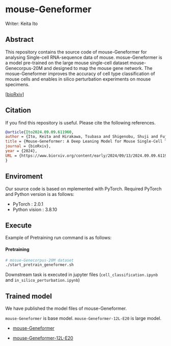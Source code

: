 # mouse-Geneformer

Writer: Keita Ito

## Abstract 
This repository contains the source code of mouse-Geneformer for analysing Single-cell RNA-sequence data of mouse. mosue-Geneformer is a model pre-trained on the large mouse single-cell dataset mouse-Genecorpus-20M and designed to map the mouse gene network. The mosue-Geneformer improves the accuracy of cell type classification of mouse cells and enables in silico perturbation experiments on mouse specimens.

<!-- PLOS Genetics の URL を載せる-->
<!-- [[PLOS Genetics](hhttps://journals.plos.org/plosgenetics/...)]-->

<!--bioRxiv の URL を載せる -->
[[bioRxiv](https://www.biorxiv.org/content/10.1101/2024.09.09.611960v1)]

## Citation
If you find this repository is useful. Please cite the following references.

<!-- PLOS Genetics の bibtex を載せる -->

<!--bioRxiv の bibtex を載せる -->
```bibtex 
@article{Ito2024.09.09.611960,
author = {Ito, Keita and Hirakawa, Tsubasa and Shigenobu, Shuji and Fujiyoshi, Hironobu and Yamashita, Takayoshi},
title = {Mouse-Geneformer: A Deep Leaning Model for Mouse Single-Cell Transcriptome and Its Cross-Species Utility},
journal = {bioRxiv},
year = {2024},
URL = {https://www.biorxiv.org/content/early/2024/09/13/2024.09.09.611960}
}
```
## Enviroment
Our source code is based on mplemented with PyTorch. 
Required PyTorch and Python version is as follows:
- PyTorch : 2.0.1
- Python vision : 3.8.10

## Execute
Example of Pretraining run command is as follows:

#### Pretraining
```bash
# mosue-Genecorpus-20M dataset
./start_pretrain_geneformer.sh
```
Downstream task is executed in jupyter files (`cell_classification.ipynb` and `in_silico_perturbation.ipynb`)

## Trained model
We have published the model files of mouse-Geneformer.

 `mouse-Geneformer` is base model. `mouse-Geneformer-12L-E20` is large model.

<!-- mouse-Geneformer の事前学習済みモデルの google drive の URL を載せる-->
- [mouse-Geneformer](https://drive.google.com/file/d/1gM3gcc3DlNGt5bAcqHbeRxtdMktGeDEg/view?usp=sharing)
<!-- mouse-Geneformer-L12-E20 の事前学習済みモデルの google drive の URL を載せる-->
- [mouse-Geneformer-12L-E20](https://drive.google.com/file/d/1xKMyFA4JJeRigcJPsU2XNyxEW25Q247u/view?usp=sharing)